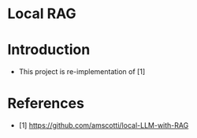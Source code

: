 # Local RAG

# Introduction
- This project is re-implementation of [1]

# References
- [1] https://github.com/amscotti/local-LLM-with-RAG
